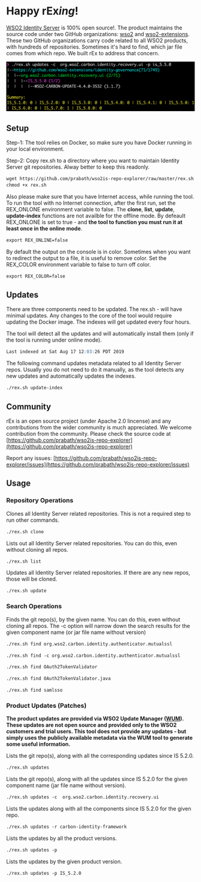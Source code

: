 # Happy rEx*ing*!

[WSO2 Identity Server](https://wso2.com/identity-and-access-management/) is 100% open source!. The product maintains the source code under two GitHub organizations: [wso2](https://github.com/wso2) and [wso2-extensions](https://github.com/wso2-extensions). These two GitHub organizations carry code related to all WSO2 products, with hundreds of repositories. Sometimes it's hard to find, which jar file comes from which repo. We built rEx to address that concern.

<img src="./image.png" width="640">

## Setup

Step-1: The tool relies on Docker, so make sure you have Docker running in your local environment.

Step-2: Copy rex.sh to a directory where you want to maintain Identity Server git repositories. Alway better to keep this readonly. 
```markdown
wget https://github.com/prabath/wso2is-repo-explorer/raw/master/rex.sh
chmod +x rex.sh
```
Also please make sure that you have Internet access, while running the tool. To run the tool with no Internet connection, after the first run, set the REX_ONLONE environment variable to false. The **clone**, **list**, **update**, **update-index** functions are not availble for the offline mode. By defeault REX_ONLONE is set to true - and **the tool to function you must run it at least once in the online mode**.
```markdown
export REX_ONLINE=false
```
By default the output on the console is in color. Sometimes when you want to redirect the output to a file, it is useful to remove color. Set the REX_COLOR environment variable to false to turn off color.

```markdown
export REX_COLOR=false
```
## Updates

There are three components need to be updated. The rex.sh - will have minimal updates. Any changes to the core of the tool would require updating the Docker image. The indexes will get updated every four hours.

The tool will detect all the updates and will automatically install them (only if the tool is running under online mode).

```markdown
Last indexed at Sat Aug 17 12:03:26 PDT 2019
```
The following command updates metadata related to all Identity Server repos. Usually you do not need to do it manually, as the tool detects any new updates and automatically updates the indexes.

```markdown
./rex.sh update-index
```
## Community

rEx is an open source project (under Apache 2.0 lincense) and any contributions from the wider community is much appreciated. We welcome contribution from the community. Please check the source code at [https://github.com/prabath/wso2is-repo-explorer](https://github.com/prabath/wso2is-repo-explorer)

Report any issues: [https://github.com/prabath/wso2is-repo-explorer/issues](https://github.com/prabath/wso2is-repo-explorer/issues)

## Usage 

### Repository Operations 

Clones all Identity Server related repositories. This is not a required step to run other commands.

```markdown
./rex.sh clone
```
Lists out all Identity Server related repositories. You can do this, even without cloning all repos.

```markdown
./rex.sh list
```
Updates all Identity Server related repositories. If there are any new repos, those will be cloned. 

```markdown
./rex.sh update
```
### Search Operations 

Finds the git repo(s), by the given name. You can do this, even without cloning all repos. The -c option will narrow down the search results for the given component name (or jar file name without version)

```markdown
./rex.sh find org.wso2.carbon.identity.authenticator.mutualssl
```

```markdown
./rex.sh find -c org.wso2.carbon.identity.authenticator.mutualssl
```

```markdown
./rex.sh find OAuth2TokenValidator
```

```markdown
./rex.sh find OAuth2TokenValidator.java
```

```markdown
./rex.sh find samlsso
```
### Product Updates (Patches) 

**The product updates are provided via WSO2 Update Manager ([WUM](https://wso2.com/updates/wum)). These updates are not open source and provided only to the WSO2 customers and trial users. This tool does not provide any updates - but simply uses the publicly available metadata via the WUM tool to generate some useful information.**

Lists the git repo(s), along with all the corresponding updates since IS 5.2.0. 

```markdown
./rex.sh updates
```

Lists the git repo(s), along with all the updates since IS 5.2.0 for the given component name (jar file name without version).

```markdown
./rex.sh updates -c  org.wso2.carbon.identity.recovery.ui
```

Lists the updates along with all the components since IS 5.2.0 for the given repo.

```markdown
./rex.sh updates -r carbon-identity-framework
```
Lists the updates by all the product versions.

```markdown
./rex.sh updates -p
```
Lists the updates by the given product version.

```markdown
./rex.sh updates -p IS_5.2.0
```
